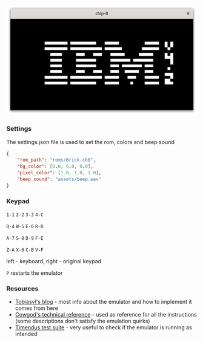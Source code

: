 ![ibm_logo](assets/ibm_logo.png)

### Settings

The settings.json file is used to set the rom, colors and beep sound

```Json
{
    "rom_path": "roms/Brick.ch8",
    "bg_color": [0.0, 0.0, 0.0],
    "pixel_color": [1.0, 1.0, 1.0],
    "beep_sound": "assets/beep.wav"
}
```

### Keypad

`1-1` `2-2` `3-3` `4-C`

`Q-4` `W-5` `E-6` `R-D`

`A-7` `S-8` `D-9` `F-E`

`Z-A` `X-0` `C-B` `V-F`

left - keyboard, right - original keypad

`P` restarts the emulator



### Resources

- [Tobiasvl's blog](https://tobiasvl.github.io/blog/write-a-chip-8-emulator/) - most info about the emulator and how to implement it comes from here
- [Cowgod's technical reference](http://devernay.free.fr/hacks/chip8/C8TECH10.HTM) - used as reference for all the instructions (some descriptions don't satisfy the emulation quirks)
- [Timendus test suite](https://github.com/Timendus/chip8-test-suite/tree/main) - very useful to check if the emulator is running as intended